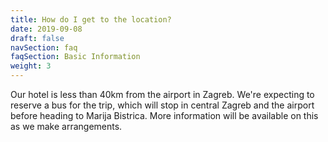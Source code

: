 ```yaml
---
title: How do I get to the location?
date: 2019-09-08
draft: false
navSection: faq
faqSection: Basic Information
weight: 3
---
```


Our hotel is less than 40km from the airport in Zagreb. We're expecting to
reserve a bus for the trip, which will stop in central Zagreb and the airport
before heading to Marija Bistrica. More information will be available on this
as we make arrangements.
